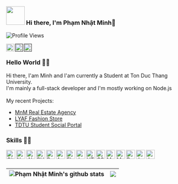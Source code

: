 ### <img src="https://i.pinimg.com/originals/00/4b/17/004b173f6e3d6843df10114e087f30a8.gif" width="50" height="50" /> Hi there, I'm <b>Phạm Nhật Minh</b>👋
![Profile Views](https://hits.seeyoufarm.com/api/count/incr/badge.svg?url=https://github.com/MinhPhamNhat/&title=Profile%20Views)


<a href="https://www.linkedin.com/in/minh-ph%E1%BA%A1m-161434228/">
  <img align="left" alt="" width="21px" src="https://img.icons8.com/external-justicon-flat-justicon/2x/external-linkedin-social-media-justicon-flat-justicon.png" />
</a>
<a href="">
  <img align="left" alt="" width="21px" src="https://raw.githubusercontent.com/anuraghazra/anuraghazra/master/assets/twitter.svg" />
</a>
<a href="">
  <img align="left" alt="" width="21px" src="https://raw.githubusercontent.com/anuraghazra/anuraghazra/master/assets/discord-round.svg" />
</a>
<br>

### Hello World 👨‍💻
Hi there, I'am Minh and I'am currently a Student at Ton Duc Thang University.
<br>
I'm mainly a full-stack developer and I'm mostly working on Node.js
<br>
<br>
My recent Projects: 

- <a href="#">MnM Real Estate Agency</a>
- <a href="#">LYAF Fashion Store</a>
- <a href="#">TDTU Student Social Portal</a>

### Skills 👨‍💻

<img align="left" alt="GitHub" title="GitHub" width="24px" src="https://iconscout.com/icon/github-159" />
<img align="left" alt="Node.js" title="Node.js" width="24px" src="https://cdn.jsdelivr.net/npm/simple-icons@6.2.0/icons/nodedotjs.svg" />
<img align="left" alt=".NET" title=".NET" width="24px" src="https://cdn.jsdelivr.net/npm/simple-icons@6.2.0/icons/dotnet.svg" />
<img align="left" alt="PHP" title="PHP" width="24px" src="https://cdn.jsdelivr.net/npm/simple-icons@6.2.0/icons/php.svg" />
<img align="left" alt="React" title="React" width="24px" src="https://cdn.jsdelivr.net/npm/simple-icons@3.2.0/icons/react.svg" />
<img align="left" alt="Android" title="Android" width="24px" src="https://cdn.jsdelivr.net/npm/simple-icons@3.2.0/icons/android.svg" />
<img align="left" alt="Flask" title="Flask" width="24px" src="https://cdn.jsdelivr.net/npm/simple-icons@3.2.0/icons/flask.svg" />
<img align="left" alt="JavaScript" title="JavaScript" width="24px" src="https://cdn.jsdelivr.net/npm/simple-icons@3.2.0/icons/javascript.svg" />
<img align="left" alt="HTML" title="HTML" width="24px" src="https://cdn.jsdelivr.net/npm/simple-icons@3.2.0/icons/html5.svg" />
<img align="left" alt="CSS" title="CSS" width="24px" src="https://cdn.jsdelivr.net/npm/simple-icons@3.2.0/icons/css3.svg" />
<img align="left" alt="MongoDB" title="MongoDB" width="24px" src="https://cdn.jsdelivr.net/npm/simple-icons@3.2.0/icons/mongodb.svg" />
<img align="left" alt="MySQL" title="MySQL" width="24px" src="https://cdn.jsdelivr.net/npm/simple-icons@3.2.0/icons/mysql.svg" />
<img align="left" alt="Python" title="Python" width="24px" src="https://cdn.jsdelivr.net/npm/simple-icons@3.2.0/icons/python.svg" />
<img align="left" alt="Jupyter" title="Jupyter" width="24px" src="https://cdn.jsdelivr.net/npm/simple-icons@3.2.0/icons/jupyter.svg" />
<img align="left" alt="Java" title="Java" width="24px" src="https://cdn.jsdelivr.net/npm/simple-icons@3.2.0/icons/java.svg" />
<br>
<br>

<table>
<thead>
<tr>
<th><img align="center" src="https://github-readme-stats.vercel.app/api?username=MinhPhamNhat&amp;show_icons=true&amp;include_all_commits=true&amp;theme=buefy&amp;hide_border=true" alt="Phạm Nhật Minh's github stats" data-canonical-src="https://github-readme-stats.vercel.app/api?username=MinhPhamNhat&amp;show_icons=true&amp;include_all_commits=true&amp;theme=buefy&amp;hide_border=true" style="max-width: 100%;"></th>
<th><img align="center" src="https://github-readme-stats.vercel.app/api/top-langs/?username=MinhPhamNhat&amp;layout=compact&amp;theme=buefy&amp;hide_border=true" data-canonical-src="https://github-readme-stats.vercel.app/api/top-langs/?username=MinhPhamNhat&amp;layout=compact&amp;theme=buefy&amp;hide_border=true" style="max-width: 100%;"></th>
</tr>
</thead>
</table>


